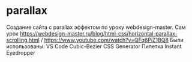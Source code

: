 # parallax 
Создание сайта с parallax эффектом по уроку webdesign-master. 
 Cам урок https://webdesign-master.ru/blog/html-css/horizontal-parallax-scrolling.html  / https://www.youtube.com/watch?v=QFq6PiZ1BQ8
Были использованы:
 VS Code 
 Cubic-Bezier CSS Generator
 Пипетка Instant Eyedropper

